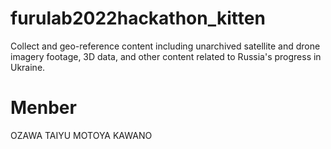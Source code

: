 # furulab2022hackathon_kitten

Collect and geo-reference content including unarchived satellite and drone imagery footage, 3D data, and other content related to Russia's progress in Ukraine.

# Menber
OZAWA TAIYU MOTOYA KAWANO
